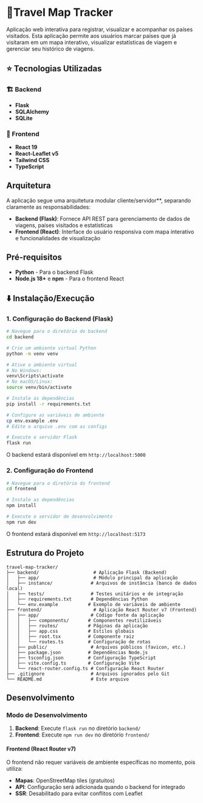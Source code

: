 # 📍Travel Map Tracker

Aplicação web interativa para registrar, visualizar e acompanhar os países visitados. Esta aplicação permite aos usuários marcar países que já visitaram em um mapa interativo, visualizar estatísticas de viagem e gerenciar seu histórico de viagens.
## ⭐ Tecnologias Utilizadas

### 🏗️ Backend
- **Flask**
- **SQLAlchemy**
- **SQLite**

### 🌅 Frontend
- **React 19**
- **React-Leaflet v5**
- **Tailwind CSS**
- **TypeScript**

## Arquitetura

A aplicação segue uma arquitetura modular cliente/servidor**, separando claramente as responsabilidades:

- **Backend (Flask)**: Fornece API REST para gerenciamento de dados de viagens, países visitados e estatísticas
- **Frontend (React)**: Interface do usuário responsiva com mapa interativo e funcionalidades de visualização

## Pré-requisitos
- **Python** - Para o backend Flask
- **Node.js 18+** e **npm** - Para o frontend React

## ⬇️ Instalação/Execução

### 1. Configuração do Backend (Flask)

```bash
# Navegue para o diretório do backend
cd backend

# Crie um ambiente virtual Python
python -m venv venv

# Ative o ambiente virtual
# No Windows:
venv\Scripts\activate
# No macOS/Linux:
source venv/bin/activate

# Instale as dependências
pip install -r requirements.txt

# Configure as variáveis de ambiente
cp env.example .env
# Edite o arquivo .env com as configs

# Execute o servidor Flask
flask run
```

O backend estará disponível em `http://localhost:5000`

### 2. Configuração do Frontend

```bash
# Navegue para o diretório do frontend
cd frontend

# Instale as dependências
npm install

# Execute o servidor de desenvolvimento
npm run dev
```

O frontend estará disponível em `http://localhost:5173`

## Estrutura do Projeto

```
travel-map-tracker/
├── backend/                    # Aplicação Flask (Backend)
│   ├── app/                    # Módulo principal da aplicação
│   ├── instance/              # Arquivos de instância (banco de dados local)
│   ├── tests/                 # Testes unitários e de integração
│   ├── requirements.txt       # Dependências Python
│   └── env.example           # Exemplo de variáveis de ambiente
├── frontend/                   # Aplicação React Router v7 (Frontend)
│   ├── app/                   # Código fonte da aplicação
│   │   ├── components/       # Componentes reutilizáveis
│   │   ├── routes/           # Páginas da aplicação
│   │   ├── app.css           # Estilos globais
│   │   ├── root.tsx          # Componente raiz
│   │   └── routes.ts         # Configuração de rotas
│   ├── public/                # Arquivos públicos (favicon, etc.)
│   ├── package.json          # Dependências Node.js
│   ├── tsconfig.json         # Configuração TypeScript
│   ├── vite.config.ts        # Configuração Vite
│   └── react-router.config.ts # Configuração React Router
├── .gitignore                 # Arquivos ignorados pelo Git
└── README.md                  # Este arquivo
```

## Desenvolvimento

### Modo de Desenvolvimento

1. **Backend**: Execute `flask run` no diretório `backend/`
2. **Frontend**: Execute `npm run dev` no diretório `frontend/`
#### Frontend (React Router v7)
O frontend não requer variáveis de ambiente específicas no momento, pois utiliza:
- **Mapas**: OpenStreetMap tiles (gratuitos)
- **API**: Configuração será adicionada quando o backend for integrado
- **SSR**: Desabilitado para evitar conflitos com Leaflet

